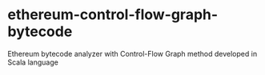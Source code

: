 # ethereum-control-flow-graph-bytecode
Ethereum bytecode analyzer with Control-Flow Graph method developed in Scala language
